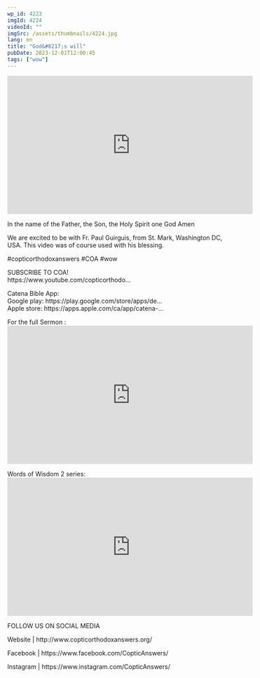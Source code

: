```yaml
---
wp_id: 4223
imgId: 4224
videoId: ""
imgSrc: /assets/thumbnails/4224.jpg
lang: en
title: "God&#8217;s will"
pubDate: 2023-12-01T12:00:45
tags: ["wow"]
---
```


<!-- page: 6 -->

<p><iframe loading="lazy" title="YouTube video player" src="https://www.youtube.com/embed/j7loZ0XhwRA?si=yB2ACcCv5M20gzRG" width="560" height="315" frameborder="0" allowfullscreen="allowfullscreen"></iframe></p>
<p>In the name of the Father, the Son, the Holy Spirit one God Amen</p>
<p>We are excited to be with Fr. Paul Guirguis, from St. Mark, Washington DC, USA. This video was of course used with his blessing.</p>
<p>#copticorthodoxanswers #COA #wow</p>
<p>SUBSCRIBE TO COA!<br />
https://www.youtube.com/copticorthodo​&#8230;</p>
<p>Catena Bible App:<br />
Google play: https://play.google.com/store/apps/de&#8230;​<br />
Apple store: https://apps.apple.com/ca/app/catena-&#8230;</p>
<p>For the full Sermon :<br />
<iframe loading="lazy" width="560" height="315" src="https://www.youtube.com/embed/yXfi0hVWEqY?si=uxM2jg_7cncUaTHI" title="YouTube video player" frameborder="0" allow="accelerometer; autoplay; clipboard-write; encrypted-media; gyroscope; picture-in-picture; web-share" allowfullscreen></iframe></p>
<p>Words of Wisdom 2 series:<br />
<iframe loading="lazy" width="560" height="315" src="https://www.youtube.com/embed/videoseries?si=Tc4SoZIX0bXjAZe0&amp;list=PLA20bNyz8F1DWwPAaKKwnEtNmB4URhPL4" title="YouTube video player" frameborder="0" allow="accelerometer; autoplay; clipboard-write; encrypted-media; gyroscope; picture-in-picture; web-share" allowfullscreen></iframe></p>
<p>FOLLOW US ON SOCIAL MEDIA</p>
<p>Website | http://www.copticorthodoxanswers.org/</p>
<p>Facebook | https://www.facebook.com/CopticAnswers/</p>
<p>Instagram | https://www.instagram.com/CopticAnswers/</p>
